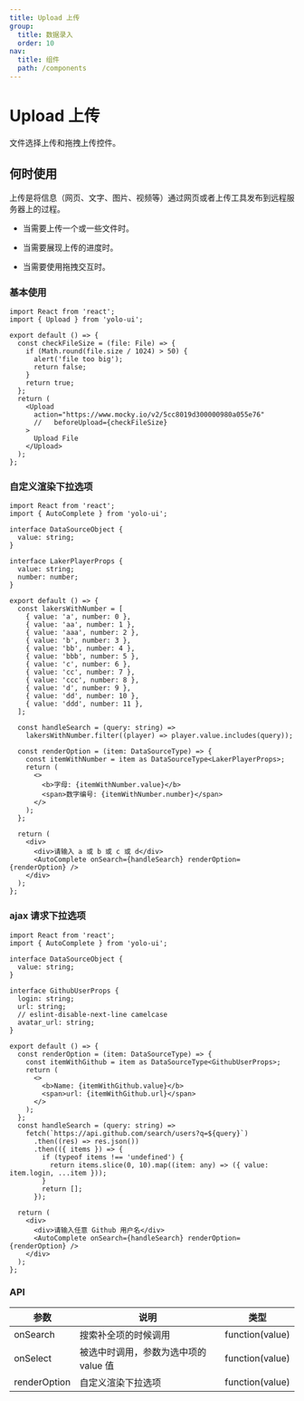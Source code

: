 ```yaml
---
title: Upload 上传
group:
  title: 数据录入
  order: 10
nav:
  title: 组件
  path: /components
---
```


# Upload 上传

文件选择上传和拖拽上传控件。

## 何时使用

上传是将信息（网页、文字、图片、视频等）通过网页或者上传工具发布到远程服务器上的过程。

- 当需要上传一个或一些文件时。

- 当需要展现上传的进度时。

- 当需要使用拖拽交互时。

### 基本使用

```tsx
import React from 'react';
import { Upload } from 'yolo-ui';

export default () => {
  const checkFileSize = (file: File) => {
    if (Math.round(file.size / 1024) > 50) {
      alert('file too big');
      return false;
    }
    return true;
  };
  return (
    <Upload
      action="https://www.mocky.io/v2/5cc8019d300000980a055e76"
      //   beforeUpload={checkFileSize}
    >
      Upload File
    </Upload>
  );
};
```

### 自定义渲染下拉选项

```tsx
import React from 'react';
import { AutoComplete } from 'yolo-ui';

interface DataSourceObject {
  value: string;
}

interface LakerPlayerProps {
  value: string;
  number: number;
}

export default () => {
  const lakersWithNumber = [
    { value: 'a', number: 0 },
    { value: 'aa', number: 1 },
    { value: 'aaa', number: 2 },
    { value: 'b', number: 3 },
    { value: 'bb', number: 4 },
    { value: 'bbb', number: 5 },
    { value: 'c', number: 6 },
    { value: 'cc', number: 7 },
    { value: 'ccc', number: 8 },
    { value: 'd', number: 9 },
    { value: 'dd', number: 10 },
    { value: 'ddd', number: 11 },
  ];

  const handleSearch = (query: string) =>
    lakersWithNumber.filter((player) => player.value.includes(query));

  const renderOption = (item: DataSourceType) => {
    const itemWithNumber = item as DataSourceType<LakerPlayerProps>;
    return (
      <>
        <b>字母: {itemWithNumber.value}</b>
        <span>数字编号: {itemWithNumber.number}</span>
      </>
    );
  };

  return (
    <div>
      <div>请输入 a 或 b 或 c 或 d</div>
      <AutoComplete onSearch={handleSearch} renderOption={renderOption} />
    </div>
  );
};
```

### ajax 请求下拉选项

```tsx
import React from 'react';
import { AutoComplete } from 'yolo-ui';

interface DataSourceObject {
  value: string;
}

interface GithubUserProps {
  login: string;
  url: string;
  // eslint-disable-next-line camelcase
  avatar_url: string;
}

export default () => {
  const renderOption = (item: DataSourceType) => {
    const itemWithGithub = item as DataSourceType<GithubUserProps>;
    return (
      <>
        <b>Name: {itemWithGithub.value}</b>
        <span>url: {itemWithGithub.url}</span>
      </>
    );
  };
  const handleSearch = (query: string) =>
    fetch(`https://api.github.com/search/users?q=${query}`)
      .then((res) => res.json())
      .then(({ items }) => {
        if (typeof items !== 'undefined') {
          return items.slice(0, 10).map((item: any) => ({ value: item.login, ...item }));
        }
        return [];
      });

  return (
    <div>
      <div>请输入任意 Github 用户名</div>
      <AutoComplete onSearch={handleSearch} renderOption={renderOption} />
    </div>
  );
};
```

### API

| 参数         | 说明                                  | 类型            |
| ------------ | ------------------------------------- | --------------- |
| onSearch     | 搜索补全项的时候调用                  | function(value) |
| onSelect     | 被选中时调用，参数为选中项的 value 值 | function(value) |
| renderOption | 自定义渲染下拉选项                    | function(value) |
